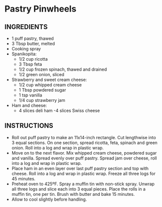 # Pastry Pinwheels

## INGREDIENTS
- 1 puff pastry, thawed
- 3 Tbsp butter, melted
- Cooking spray
- Spanikopita:
  - 1/2 cup ricotta
  - 3 Tbsp feta
  - 1/2 cup frozen spinach, thawed and drained
  - 1/2 green onion, sliced
- Strawberry and sweet cream cheese:
  - 1/2 cup whipped cream cheese
  - 1 Tbsp powdered sugar
  - 1 tsp vanilla
  - 1/4 cup strawberry jam
- Ham and cheese:
  - 4 slices deli ham
  -4 slices Swiss cheese

## INSTRUCTIONS
- Roll out puff pastry to make an 11x14-inch rectangle. Cut lengthwise into 3 equal sections. On one section, spread ricotta, feta, spinach and green onion. Roll into a log and wrap in plastic wrap.
- Move on to the next flavor. Mix whipped cream cheese, powdered sugar and vanilla. Spread evenly over puff pastry. Spread jam over cheese, roll into a log and wrap in plastic wrap.
- Place ham in an even layer over last puff pastry section and top with cheese. Roll into a log and wrap in plastic wrap. Freeze all three logs for 45 minutes.
- Preheat oven to 425ºF. Spray a muffin tin with non-stick spray. Unwrap all three logs and slice each into 3 equal pieces. Place the rolls in a muffin tin, one per tin. Brush with butter and bake 15 minutes.
- Allow to cool slightly before handling.
